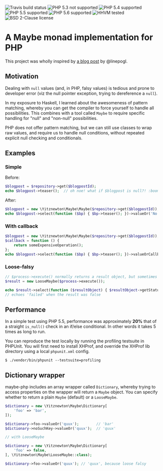 ![Travis build status](http://img.shields.io/travis/yitznewton/maybe-php.svg)
![PHP 5.3 not supported](http://img.shields.io/badge/5.3-not_supported-red.svg)
![PHP 5.4 supported](http://img.shields.io/badge/5.4-supported-green.svg)
![PHP 5.5 supported](http://img.shields.io/badge/5.5-supported-green.svg)
![PHP 5.6 supported](http://img.shields.io/badge/5.6-supported-green.svg)
![HHVM tested](http://img.shields.io/hhvm/yitznewton/maybe-php.svg)
![BSD 2-Clause license](http://img.shields.io/packagist/l/yitznewton/maybe-php.svg)

# A Maybe monad implementation for PHP

This project was wholly inspired by
[a blog post](http://linepogl.wordpress.com/2011/03/15/a-php-maybe-monad-2/)
by @linepogl.

## Motivation

Dealing with `null` values (and, in PHP, falsy values) is tedious and prone
to developer error (viz the null pointer exception, trying to dereference
a `null`).

In my exposure to Haskell, I learned about the awesomeness of pattern matching,
whereby you can get the compiler to force yourself to handle all possibilities.
This combines with a tool called `Maybe` to require specific handling for
"null" and "non-null" possibilities.

PHP does not offer pattern matching, but we can still use classes to wrap raw
values, and require us to handle null conditions, without repeated explicit
null checking and conditionals.

## Examples

### Simple

Before:

```php
$blogpost = $repository->get($blogpostId);
echo $blogpost->teaser();  // oh noe! what if $blogpost is null?! :boom:
```

After:

```php
$blogpost = new \Yitznewton\Maybe\Maybe($repository->get($blogpostId));
echo $blogpost->select(function ($bp) { $bp->teaser(); })->valueOr('No blogpost found');
```

### With callback

```php
$blogpost = new \Yitznewton\Maybe\Maybe($repository->get($blogpostId));
$callback = function () {
    return someExpensiveOperation();
};
echo $blogpost->select(function ($bp) { $bp->teaser(); })->valueOrCallback($callback);
```

### Loose-falsy

```php
// $process->execute() normally returns a result object, but sometimes returns false
$result = new LooseMaybe($process->execute());

echo $result->select(function ($resultObject) { $resultObject->getStatus(); })->valueOr('failed');
// echoes 'failed' when the result was false
```

## Performance

In a simple test using PHP 5.5, performance was approximately **20%** that of
a straight `is_null()` check in an if/else conditional. In other words it
takes 5 times as long to run.

You can reproduce the test locally by running the profiling testsuite in
PHPUnit. You will first need to install XHProf, and override the XHProf lib
directory using a local `phpunit.xml` config.

```shell
$ ./vendor/bin/phpunit --testsuite=profiling
```

## Dictionary wrapper

maybe-php includes an array wrapper called `Dictionary`, whereby trying to
access properties on the wrapper will return a `Maybe` object. You can specify
whether to return a plain `Maybe` (default) or a `LooseMaybe`.

```php
$dictionary = new \Yitznewton\Maybe\Dictionary[
    'foo' => 'bar',
]);

$dictionary->foo->valueOr('quux');        // 'bar'
$dictionary->noSuchKey->valueOr('quux');  // 'quux'

// with LooseMaybe

$dictionary = new \Yitznewton\Maybe\Dictionary[
    'foo' => false,
], \Yitznewton\Maybe\LooseMaybe::class);

$dictionary->foo->valueOr('quux'); // 'quux', because loose falsy
```
